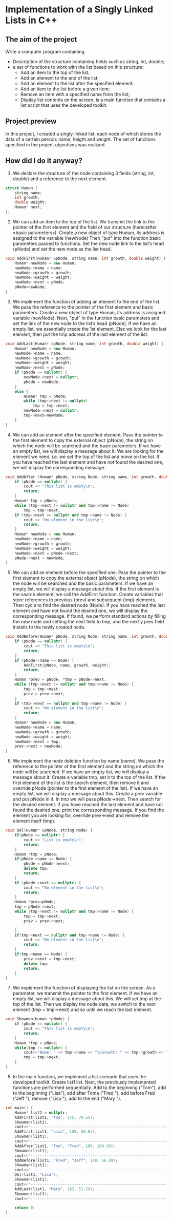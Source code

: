 # Implementation of a Singly Linked Lists in C++

## The aim of the project

Write a computer program containing
 - Description of the structure containing fields such as string, int, double;
 - a set of functions to work with the list based on this structure:
     - Add an item to the top of the list;
     - Add an element to the end of the list;
     - Add an element to the list after the specified element;
     - Add an item to the list before a given item;
     - Remove an item with a specified name from the list;
     - Display list contents on the screen;
 is a main function that contains a list script that uses the developed toolkit.
 
## Project preview

In this project, I created a singly-linked list, each node of which stores the data of a certain person: name, height and weight. The set of functions specified in the project objectives was realized.

## How did I do it anyway?

1) We declare the structure of the node containing 3 fields (string, int, double) and a reference to the next element.

```cpp
struct Human {
    string name;
    int growth;
    double weight;
    Human* next;
};
```

2) We can add an item to the top of the list. We transmit the link to the pointer of the first element and the field of our structure (hereinafter «basic parameters»). Create a new object of type Human, its address is assigned to the variable (newNode) Then "put" into the function basic parameters passed to functions. Set the new node link to the list’s head (pNode) and set the new node as the list head.

```cpp
void AddFirst(Human* &pNode, string name, int growth, double weight) {
    Human* newNode = new Human;
    newNode->name = name;
    newNode->growth = growth;
    newNode->weight = weight;
    newNode->next = pNode;
    pNode=newNode;
}
```

3) We implement the function of adding an element to the end of the list. We pass the reference to the pointer of the first element and basic parameters. Create a new object of type Human, its address is assigned variable (newNode). Next, "put" in the function basic parameters and set the link of the new node to the list’s head (pNode). If we have an empty list, we essentially create the 1st element. Else we look for the last element, then put the tmp address of the last element of the list.

```cpp
void AddLast(Human* &pNode, string name, int growth, double weight) {
    Human* newNode = new Human;
    newNode->name = name;
    newNode->growth = growth;
    newNode->weight = weight;
    newNode->next = pNode;
    if (pNode == nullptr) {
        newNode->next = nullptr;
        pNode = newNode;
    }
    else {
        Human* tmp = pNode;
        while (tmp->next != nullptr)
            tmp = tmp->next;
        newNode->next = nullptr;
        tmp->next=newNode;
    }
}
```

4) We can add an element after the specified element. Pass the pointer to the first element to copy the external object (pNode), the string on which the node will be searched and the basic parameters. If we have an empty list, we will display a message about it. We are looking for the element we need, i.e. we set the top of the list and move on the list. If you have reached the last element and have not found the desired one, we will display the corresponding message.

```cpp
void AddAfter (Human* pNode, string Node, string name, int growth, double weight) {
    if (pNode == nullptr) {
        cout << "This list is empty\n";
        return;
    }
    Human* tmp = pNode;
    while (tmp->next != nullptr and tmp->name != Node)
        tmp = tmp->next;
    if (tmp->next == nullptr and tmp->name != Node) {
        cout << "No element in the list\n";
        return;
    }
    Human* newNode = new Human;
    newNode->name = name;
    newNode->growth = growth;
    newNode->weight = weight;
    newNode->next = pNode->next;
    pNode->next = newNode;
}
```

5) We can add an element before the specified one. Pass the pointer to the first element to copy the external object (pNode), the string on which the node will be searched and the basic parameters. If we have an empty list, we will display a message about this. If the first element is the search element, we call the AddFirst function. Create variables that store references to previous (prev) and subsequent (tmp) elements. Then cycle to find the desired node (Node). If you have reached the last element and have not found the desired one, we will display the corresponding message. If found, we perform standard actions by filling the new node and setting the next field to tmp, and the next y prev field installs to the newly created node.

```cpp
void AddBefore(Human* pNode, string Node, string name, int growth, double weight) {
    if (pNode == nullptr) {
        cout << "This list is empty\n";
        return;
    }
    if (pNode->name == Node) {
        AddFirst(pNode, name, growth, weight);
        return;
    }
    Human *prev = pNode, *tmp = pNode->next;
    while (tmp->next != nullptr and tmp->name != Node) {
        tmp = tmp->next;
        prev = prev->next;
    }
    if (tmp->next == nullptr and tmp->name != Node) {
        cout << "No element in the list\n";
        return;
    }
    Human* newNode = new Human;
    newNode->name = name;
    newNode->growth = growth;
    newNode->weight = weight;
    newNode->next = tmp;
    prev->next = newNode;
}
```

6) We implement the node deletion function by name (name). We pass the reference to the pointer of the first element and the string on which the node will be searched. If we have an empty list, we will display a message about it. Create a variable tmp, set it to the top of the list. If the first element of the list is the search element, then remove it and override pNode (pointer to the first element of the list). If we have an empty list, we will display a message about this. Create a prev variable and put pNode in it. In tmp we will pass pNode->next. Then search for the desired element. If you have reached the last element and have not found the desired one, print the corresponding message. If you find the element you are looking for, override prev->next and remove the element itself (tmp).

```cpp
void Del(Human* &pNode, string Node) {
    if(pNode == nullptr) {
        cout << "List is empty\n";
        return;
    }
    Human *tmp = pNode;
    if(pNode->name == Node) {
        pNode = pNode->next;
        delete tmp;
        return;
    }
    if (pNode->next == nullptr) {
        cout << "No element in the list\n";
        return;
    }
    Human *prev=pNode;
    tmp = pNode->next;
    while (tmp->next != nullptr and tmp->name != Node) {
        tmp = tmp->next;
        prev = prev->next;

    }
    if(tmp->next == nullptr and tmp->name != Node) {
        cout << "No element in the list\n";
        return;
    }
    if(tmp->name == Node) {
        prev->next = tmp->next;
        delete tmp;
        return;
    }
}
```

7) We implement the function of displaying the list on the screen. As a parameter, we transmit the pointer to the first element. If we have an empty list, we will display a message about this. We will set tmp at the top of the list. Then we display the node data, we switch to the next element (tmp = tmp->next) and so until we reach the last element.

```cpp
void Showmen(Human *pNode) {
    if (pNode == nullptr) {
        cout << "This list is empty\n";
        return;
    }
    Human *tmp = pNode;
    while(tmp != nullptr) {
        cout<<"Name: " << tmp->name << "\nGrowth: " << tmp->growth << "\nWeight: " << tmp->weight << endl << endl;
        tmp = tmp->next;
    }
}
```

8) In the main function, we implement a list scenario that uses the developed toolkit. Create list1 list. Next, the previously implemented functions are performed sequentially. Add to the beginning ("Tom"), add to the beginning ("Lisa"), add after Toma ("Fred "), add before Fred ("Jeff "), remove ("Lisa "), add to the end ("Mary ").

```cpp
int main() {
    Human* list1 = nullptr;
    AddFirst(list1, "Tom", 175, 70.55);
    Showmen(list1);
    cout<<"-----------------------------------------------------------------------"<<endl << endl;
    AddFirst(list1, "Lisa", 150, 59.64);
    Showmen(list1);
    cout<<"-----------------------------------------------------------------------"<<endl << endl;
    AddAfter(list1, "Tom", "Fred", 189, 100.38);
    Showmen(list1);
    cout<<"-----------------------------------------------------------------------"<<endl << endl;
    AddBefore(list1, "Fred", "Jeff", 140, 56.49);
    Showmen(list1);
    cout<<"-----------------------------------------------------------------------"<<endl << endl;
    Del(list1, "Lisa");
    Showmen(list1);
    cout<<"-----------------------------------------------------------------------"<<endl << endl;
    AddLast(list1, "Mary", 162, 51.26);
    Showmen(list1);
    cout<<"-----------------------------------------------------------------------"<<endl << endl;

    return 0;
}
```
